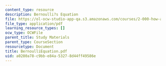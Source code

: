 ```yaml
---
content_type: resource
description: Bernoulli?s Equation
file: https://ol-ocw-studio-app-qa.s3.amazonaws.com/courses/2-000-how-and-why-machines-work-spring-2002/a0280a78c9bbe84a53278d44ff49586e_BernoulliEquation.pdf
file_type: application/pdf
learning_resource_types: []
ocw_type: OCWFile
parent_title: Study Materials
parent_type: CourseSection
resourcetype: Document
title: BernoulliEquation.pdf
uid: a0280a78-c9bb-e84a-5327-8d44ff49586e
---
```

